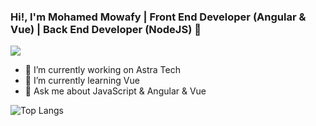 ### Hi!, I'm Mohamed Mowafy | Front End Developer (Angular & Vue) | Back End Developer (NodeJS) 👋
 ![](https://komarev.com/ghpvc/?username=3Mowafy)
- 🔭 I’m currently working on Astra Tech
- 🌱 I’m currently learning Vue
- 💬 Ask me about JavaScript & Angular & Vue

 ![Top Langs](https://github-readme-stats.vercel.app/api/top-langs/?username=3Mowafy)
  <!--![Top Langs](https://github-readme-stats.vercel.app/api?username=3Mowafy\&show_icons=true\&theme=radical)
 -->
 <!--[![trophy](https://github-profile-trophy.vercel.app/?username=3Mowafy)](https://github.com/ryo-ma/github-profile-trophy)

[![trophy](https://github-profile-trophy.vercel.app/?username=3Mowafy&theme=onedark)](https://github.com/ryo-ma/github-profile-trophy)
 -->
<!--
- 📫 How to reach me: ...
- 😄 Pronouns: ...
- ⚡ Fun fact: ...
- 👯 I’m looking to collaborate on ...
- 🤔 I’m looking for help with ...
-->
